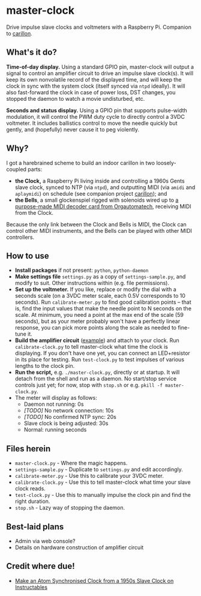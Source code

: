 # master-clock
Drive impulse slave clocks and voltmeters with a Raspberry Pi. Companion to [carillon](https://github.com/clockspot/carillon).

## What's it do?
**Time-of-day display.** Using a standard GPIO pin, master-clock will output a signal to control an amplifier circuit to drive an impulse slave clock(s). It will keep its own nonvolatile record of the displayed time, and will keep the clock in sync with the system clock (itself synced via `ntpd` ideally). It will also fast-forward the clock in case of power loss, DST changes, you stopped the daemon to watch a movie undisturbed, etc.

**Seconds and status display.** Using a GPIO pin that supports pulse-width modulation, it will control the PWM duty cycle to directly control a 3VDC voltmeter. It includes ballistics control to move the needle quickly but gently, and (hopefully) never cause it to peg violently.

## Why?
I got a harebrained scheme to build an indoor carillon in two loosely-coupled parts:

* **the Clock,** a Raspberry Pi living inside and controlling a 1960s Gents slave clock, synced to NTP (via `ntpd`), and outputting MIDI (via `amidi` and `aplaymidi`) on schedule (see companion project [carillon](https://github.com/clockspot/carillon)); and
* **the Bells**, a small glockenspiel rigged with solenoids wired up to [a purpose-made MIDI decoder card from Orgautomatech](http://www.orgautomatech.com/), receiving MIDI from the Clock.

Because the only link between the Clock and Bells is MIDI, the Clock can control other MIDI instruments, and the Bells can be played with other MIDI controllers.

## How to use
* **Install packages** if not present: `python`, `python-daemon`
* **Make settings file** `settings.py` as a copy of `settings-sample.py`, and modify to suit. Other instructions within (e.g. file permissions).
* **Set up the voltmeter.** If you like, replace or modify the dial with a seconds scale (on a 3VDC meter scale, each 0.5V corresponds to 10 seconds). Run `calibrate-meter.py` to find good calibration points – that is, find the input values that make the needle point to N seconds on the scale. At minimum, you need a point at the max end of the scale (59 seconds), but as your meter probably won't have a perfectly linear response, you can pick more points along the scale as needed to fine-tune it.
* **Build the amplifier circuit** ([example](http://www.instructables.com/id/Make-an-Atom-Synchronised-Clock-from-a-1950s-Slav/)) and attach to your clock. Run `calibrate-clock.py` to tell master-clock what time the clock is displaying. If you don't have one yet, you can connect an LED+resistor in its place for testing. Run `test-clock.py` to test impulses of various lengths to the clock pin.
* **Run the script,** e.g. `./master-clock.py`, directly or at startup. It will detach from the shell and run as a daemon. No start/stop service controls just yet; for now, stop with `stop.sh` or e.g. `pkill -f master-clock.py`.
* The meter will display as follows:
  * Daemon not running: 0s
  * *[TODO]* No network connection: 10s
  * *[TODO]* No confirmed NTP sync: 20s
  * Slave clock is being adjusted: 30s
  * Normal: running seconds

## Files herein
* `master-clock.py` - Where the magic happens.
* `settings-sample.py` - Duplicate to `settings.py` and edit accordingly.
* `calibrate-meter.py` - Use this to calibrate your 3VDC meter.
* `calibrate-clock.py` - Use this to tell master-clock what time your slave clock reads.
* `test-clock.py` - Use this to manually impulse the clock pin and find the right duration.
* `stop.sh` - Lazy way of stopping the daemon.

## Best-laid plans
* Admin via web console?
* Details on hardware construction of amplifier circuit

## Credit where due!
* [Make an Atom Synchronised Clock from a 1950s Slave Clock on Instructables](http://www.instructables.com/id/Make-an-Atom-Synchronised-Clock-from-a-1950s-Slav/)